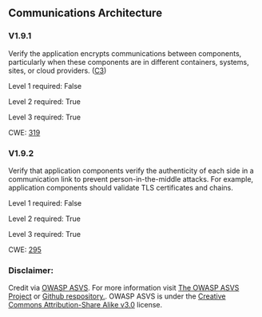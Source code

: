 ##  Communications Architecture

### V1.9.1

Verify the application encrypts communications between components, particularly when these components are in different containers, systems, sites, or cloud providers. ([C3](https://owasp.org/www-project-proactive-controls/#div-numbering))

Level 1 required: False

Level 2 required: True

Level 3 required: True

CWE: [319](https://cwe.mitre.org/data/definitions/319)

### V1.9.2

Verify that application components verify the authenticity of each side in a communication link to prevent person-in-the-middle attacks. For example, application components should validate TLS certificates and chains.

Level 1 required: False

Level 2 required: True

Level 3 required: True

CWE: [295](https://cwe.mitre.org/data/definitions/295)



### Disclaimer:

Credit via [OWASP ASVS](https://owasp.org/www-project-application-security-verification-standard/). For more information visit [The OWASP ASVS Project](https://owasp.org/www-project-application-security-verification-standard/) or [Github respository.](https://github.com/OWASP/ASVS). OWASP ASVS is under the [Creative Commons Attribution-Share Alike v3.0](https://creativecommons.org/licenses/by-sa/3.0/) license.
